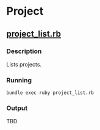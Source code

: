 # Project

## [project_list.rb](https://github.com/korczis/gooddata-ruby-examples/blob/master/snippets/02_resources/project/project_list.rb)

### Description

Lists projects.

### Running

```
bundle exec ruby project_list.rb
```

### Output

TBD
